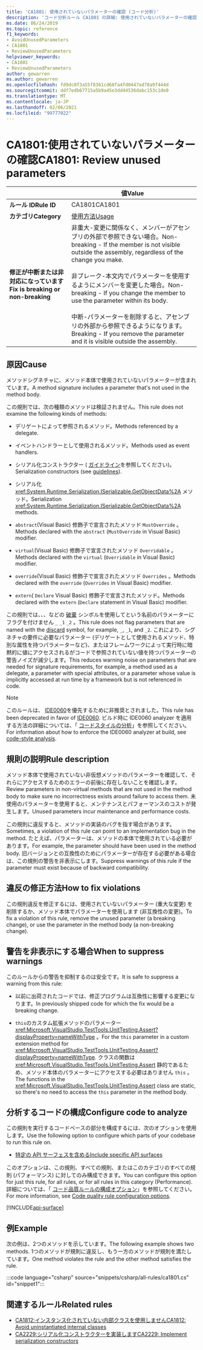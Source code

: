 ```yaml
---
title: 'CA1801: 使用されていないパラメーターの確認 (コード分析)'
description: 'コード分析ルール CA1801 の詳細: 使用されていないパラメーターの確認'
ms.date: 06/24/2019
ms.topic: reference
f1_keywords:
- AvoidUnusedParameters
- CA1801
- ReviewUnusedParameters
helpviewer_keywords:
- CA1801
- ReviewUnusedParameters
author: gewarren
ms.author: gewarren
ms.openlocfilehash: fd9dc0f3a55f8361cd68fa4fd0447ad78a9f444d
ms.sourcegitcommit: ddf7edb67715a5b9a45e3dd44536dabc153c1de0
ms.translationtype: MT
ms.contentlocale: ja-JP
ms.lasthandoff: 02/06/2021
ms.locfileid: "99777022"
---
```

# <a name="ca1801-review-unused-parameters"></a><span data-ttu-id="a7401-103">CA1801:使用されていないパラメーターの確認</span><span class="sxs-lookup"><span data-stu-id="a7401-103">CA1801: Review unused parameters</span></span>

| | <span data-ttu-id="a7401-104">値</span><span class="sxs-lookup"><span data-stu-id="a7401-104">Value</span></span> |
|-|-|
| <span data-ttu-id="a7401-105">**ルール ID**</span><span class="sxs-lookup"><span data-stu-id="a7401-105">**Rule ID**</span></span> |<span data-ttu-id="a7401-106">CA1801</span><span class="sxs-lookup"><span data-stu-id="a7401-106">CA1801</span></span>|
| <span data-ttu-id="a7401-107">**カテゴリ**</span><span class="sxs-lookup"><span data-stu-id="a7401-107">**Category**</span></span> |[<span data-ttu-id="a7401-108">使用方法</span><span class="sxs-lookup"><span data-stu-id="a7401-108">Usage</span></span>](usage-warnings.md)|
| <span data-ttu-id="a7401-109">**修正が中断または非対応になっています**</span><span class="sxs-lookup"><span data-stu-id="a7401-109">**Fix is breaking or non-breaking**</span></span> |<span data-ttu-id="a7401-110">非重大-変更に関係なく、メンバーがアセンブリの外部で参照できない場合。</span><span class="sxs-lookup"><span data-stu-id="a7401-110">Non-breaking - If the member is not visible outside the assembly, regardless of the change you make.</span></span><br/><br/><span data-ttu-id="a7401-111">非ブレーク-本文内でパラメーターを使用するようにメンバーを変更した場合。</span><span class="sxs-lookup"><span data-stu-id="a7401-111">Non-breaking - If you change the member to use the parameter within its body.</span></span><br/><br/><span data-ttu-id="a7401-112">中断-パラメーターを削除すると、アセンブリの外部から参照できるようになります。</span><span class="sxs-lookup"><span data-stu-id="a7401-112">Breaking - If you remove the parameter and it is visible outside the assembly.</span></span>|

## <a name="cause"></a><span data-ttu-id="a7401-113">原因</span><span class="sxs-lookup"><span data-stu-id="a7401-113">Cause</span></span>

<span data-ttu-id="a7401-114">メソッドシグネチャに、メソッド本体で使用されていないパラメーターが含まれています。</span><span class="sxs-lookup"><span data-stu-id="a7401-114">A method signature includes a parameter that's not used in the method body.</span></span>

<span data-ttu-id="a7401-115">この規則では、次の種類のメソッドは検証されません。</span><span class="sxs-lookup"><span data-stu-id="a7401-115">This rule does not examine the following kinds of methods:</span></span>

- <span data-ttu-id="a7401-116">デリゲートによって参照されるメソッド。</span><span class="sxs-lookup"><span data-stu-id="a7401-116">Methods referenced by a delegate.</span></span>

- <span data-ttu-id="a7401-117">イベントハンドラーとして使用されるメソッド。</span><span class="sxs-lookup"><span data-stu-id="a7401-117">Methods used as event handlers.</span></span>

- <span data-ttu-id="a7401-118">シリアル化コンストラクター ( [ガイドライン](../../../standard/serialization/serialization-guidelines.md#runtime-serialization)を参照してください)。</span><span class="sxs-lookup"><span data-stu-id="a7401-118">Serialization constructors (see [guidelines](../../../standard/serialization/serialization-guidelines.md#runtime-serialization)).</span></span>

- <span data-ttu-id="a7401-119">シリアル化 <xref:System.Runtime.Serialization.ISerializable.GetObjectData%2A> メソッド。</span><span class="sxs-lookup"><span data-stu-id="a7401-119">Serialization <xref:System.Runtime.Serialization.ISerializable.GetObjectData%2A> methods.</span></span>

- <span data-ttu-id="a7401-120">`abstract`(Visual Basic) 修飾子で宣言されたメソッド `MustOverride` 。</span><span class="sxs-lookup"><span data-stu-id="a7401-120">Methods declared with the `abstract` (`MustOverride` in Visual Basic) modifier.</span></span>

- <span data-ttu-id="a7401-121">`virtual`(Visual Basic) 修飾子で宣言されたメソッド `Overridable` 。</span><span class="sxs-lookup"><span data-stu-id="a7401-121">Methods declared with the `virtual` (`Overridable` in Visual Basic) modifier.</span></span>

- <span data-ttu-id="a7401-122">`override`(Visual Basic) 修飾子で宣言されたメソッド `Overrides` 。</span><span class="sxs-lookup"><span data-stu-id="a7401-122">Methods declared with the `override` (`Overrides` in Visual Basic) modifier.</span></span>

- <span data-ttu-id="a7401-123">`extern`( `Declare` Visual Basic) 修飾子で宣言されたメソッド。</span><span class="sxs-lookup"><span data-stu-id="a7401-123">Methods declared with the `extern` (`Declare` statement in Visual Basic) modifier.</span></span>

<span data-ttu-id="a7401-124">この規則では、、、などの [破棄](../../../csharp/discards.md) シンボルを使用してという名前のパラメーターにフラグを付けません `_` `_1` `_2` 。</span><span class="sxs-lookup"><span data-stu-id="a7401-124">This rule does not flag parameters that are named with the [discard](../../../csharp/discards.md) symbol, for example, `_`, `_1`, and `_2`.</span></span> <span data-ttu-id="a7401-125">これにより、シグネチャの要件に必要なパラメーター (デリゲートとして使用されるメソッド、特別な属性を持つパラメーターなど)、またはフレームワークによって実行時に暗黙的に値にアクセスされるがコードで参照されていない値を持つパラメーターの警告ノイズが減少します。</span><span class="sxs-lookup"><span data-stu-id="a7401-125">This reduces warning noise on parameters that are needed for signature requirements, for example, a method used as a delegate, a parameter with special attributes, or a parameter whose value is implicitly accessed at run time by a framework but is not referenced in code.</span></span>

> [!NOTE]
> <span data-ttu-id="a7401-126">このルールは、 [IDE0060](../style-rules/ide0060.md)を優先するために非推奨とされました。</span><span class="sxs-lookup"><span data-stu-id="a7401-126">This rule has been deprecated in favor of [IDE0060](../style-rules/ide0060.md).</span></span> <span data-ttu-id="a7401-127">ビルド時に IDE0060 analyzer を適用する方法の詳細については、「 [コードスタイルの分析](../overview.md#code-style-analysis)」を参照してください。</span><span class="sxs-lookup"><span data-stu-id="a7401-127">For information about how to enforce the IDE0060 analyzer at build, see [code-style analysis](../overview.md#code-style-analysis).</span></span>

## <a name="rule-description"></a><span data-ttu-id="a7401-128">規則の説明</span><span class="sxs-lookup"><span data-stu-id="a7401-128">Rule description</span></span>

<span data-ttu-id="a7401-129">メソッド本体で使用されていない非仮想メソッドのパラメーターを確認して、それらにアクセスするためのエラーの前後に存在しないことを確認します。</span><span class="sxs-lookup"><span data-stu-id="a7401-129">Review parameters in non-virtual methods that are not used in the method body to make sure no incorrectness exists around failure to access them.</span></span> <span data-ttu-id="a7401-130">未使用のパラメーターを使用すると、メンテナンスとパフォーマンスのコストが発生します。</span><span class="sxs-lookup"><span data-stu-id="a7401-130">Unused parameters incur maintenance and performance costs.</span></span>

<span data-ttu-id="a7401-131">この規則に違反すると、メソッドの実装のバグを指す場合があります。</span><span class="sxs-lookup"><span data-stu-id="a7401-131">Sometimes, a violation of this rule can point to an implementation bug in the method.</span></span> <span data-ttu-id="a7401-132">たとえば、パラメーターは、メソッドの本体で使用されている必要があります。</span><span class="sxs-lookup"><span data-stu-id="a7401-132">For example, the parameter should have been used in the method body.</span></span> <span data-ttu-id="a7401-133">旧バージョンとの互換性のためにパラメーターが存在する必要がある場合は、この規則の警告を非表示にします。</span><span class="sxs-lookup"><span data-stu-id="a7401-133">Suppress warnings of this rule if the parameter must exist because of backward compatibility.</span></span>

## <a name="how-to-fix-violations"></a><span data-ttu-id="a7401-134">違反の修正方法</span><span class="sxs-lookup"><span data-stu-id="a7401-134">How to fix violations</span></span>

<span data-ttu-id="a7401-135">この規則違反を修正するには、使用されていないパラメーター (重大な変更) を削除するか、メソッド本体でパラメーターを使用します (非互換性の変更)。</span><span class="sxs-lookup"><span data-stu-id="a7401-135">To fix a violation of this rule, remove the unused parameter (a breaking change), or use the parameter in the method body (a non-breaking change).</span></span>

## <a name="when-to-suppress-warnings"></a><span data-ttu-id="a7401-136">警告を非表示にする場合</span><span class="sxs-lookup"><span data-stu-id="a7401-136">When to suppress warnings</span></span>

<span data-ttu-id="a7401-137">このルールからの警告を抑制するのは安全です。</span><span class="sxs-lookup"><span data-stu-id="a7401-137">It is safe to suppress a warning from this rule:</span></span>

- <span data-ttu-id="a7401-138">以前に出荷されたコードでは、修正プログラムは互換性に影響する変更になります。</span><span class="sxs-lookup"><span data-stu-id="a7401-138">In previously shipped code for which the fix would be a breaking change.</span></span>

- <span data-ttu-id="a7401-139">`this`のカスタム拡張メソッドのパラメーター <xref:Microsoft.VisualStudio.TestTools.UnitTesting.Assert?displayProperty=nameWithType> 。</span><span class="sxs-lookup"><span data-stu-id="a7401-139">For the `this` parameter in a custom extension method for <xref:Microsoft.VisualStudio.TestTools.UnitTesting.Assert?displayProperty=nameWithType>.</span></span> <span data-ttu-id="a7401-140">クラスの関数は <xref:Microsoft.VisualStudio.TestTools.UnitTesting.Assert> 静的であるため、メソッド本体のパラメーターにアクセスする必要はありません `this` 。</span><span class="sxs-lookup"><span data-stu-id="a7401-140">The functions in the <xref:Microsoft.VisualStudio.TestTools.UnitTesting.Assert> class are static, so there's no need to access the `this` parameter in the method body.</span></span>

## <a name="configure-code-to-analyze"></a><span data-ttu-id="a7401-141">分析するコードの構成</span><span class="sxs-lookup"><span data-stu-id="a7401-141">Configure code to analyze</span></span>

<span data-ttu-id="a7401-142">この規則を実行するコードベースの部分を構成するには、次のオプションを使用します。</span><span class="sxs-lookup"><span data-stu-id="a7401-142">Use the following option to configure which parts of your codebase to run this rule on.</span></span>

- [<span data-ttu-id="a7401-143">特定の API サーフェスを含める</span><span class="sxs-lookup"><span data-stu-id="a7401-143">Include specific API surfaces</span></span>](#include-specific-api-surfaces)

<span data-ttu-id="a7401-144">このオプションは、この規則、すべての規則、またはこのカテゴリのすべての規則 (パフォーマンス) に対してのみ構成できます。</span><span class="sxs-lookup"><span data-stu-id="a7401-144">You can configure this option for just this rule, for all rules, or for all rules in this category (Performance).</span></span> <span data-ttu-id="a7401-145">詳細については、「 [コード品質ルールの構成オプション](../code-quality-rule-options.md)」を参照してください。</span><span class="sxs-lookup"><span data-stu-id="a7401-145">For more information, see [Code quality rule configuration options](../code-quality-rule-options.md).</span></span>

[!INCLUDE[api-surface](~/includes/code-analysis/api-surface.md)]

## <a name="example"></a><span data-ttu-id="a7401-146">例</span><span class="sxs-lookup"><span data-stu-id="a7401-146">Example</span></span>

<span data-ttu-id="a7401-147">次の例は、2つのメソッドを示しています。</span><span class="sxs-lookup"><span data-stu-id="a7401-147">The following example shows two methods.</span></span> <span data-ttu-id="a7401-148">1つのメソッドが規則に違反し、もう一方のメソッドが規則を満たしています。</span><span class="sxs-lookup"><span data-stu-id="a7401-148">One method violates the rule and the other method satisfies the rule.</span></span>

:::code language="csharp" source="snippets/csharp/all-rules/ca1801.cs" id="snippet1":::

## <a name="related-rules"></a><span data-ttu-id="a7401-149">関連するルール</span><span class="sxs-lookup"><span data-stu-id="a7401-149">Related rules</span></span>

- [<span data-ttu-id="a7401-150">CA1812:インスタンス化されていない内部クラスを使用しません</span><span class="sxs-lookup"><span data-stu-id="a7401-150">CA1812: Avoid uninstantiated internal classes</span></span>](ca1812.md)
- [<span data-ttu-id="a7401-151">CA2229:シリアル化コンストラクターを実装します</span><span class="sxs-lookup"><span data-stu-id="a7401-151">CA2229: Implement serialization constructors</span></span>](ca2229.md)
